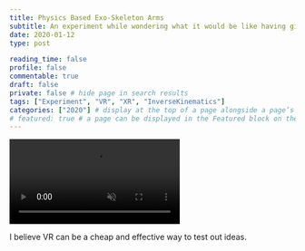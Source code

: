```yaml
---
title: Physics Based Exo-Skeleton Arms
subtitle: An experiment while wondering what it would be like having giant arms
date: 2020-01-12
type: post

reading_time: false
profile: false
commentable: true
draft: false
private: false # hide page in search results
tags: ["Experiment", "VR", "XR", "InverseKinematics"]
categories: ["2020"] # display at the top of a page alongside a page’s metadata
# featured: true # a page can be displayed in the Featured block on the homepage. This is useful for sticky, announcement blog posts or selected publications etc.
---
```

<div class="video_thing">
    <video muted autoplay="" name="media0" loop=""><source src="https://raw.githack.com/Denchyaknow/StaticStorage/Develop/Test/test0.webm" type="video/mp4"></video>
</div>


<p>I believe VR can be a cheap and effective way to test out ideas.</p>


<script>

const repoURL = "https://raw.githack.com/Denchyaknow/GitSite_Dencho/";
const branch = "Terminal/";
// Files used in this post
const filePath0 = "content/projects/experiments/physicsBasedExoArms/XRLog_2020_001.webm";
//Release URL Ex https://rawcdn.githack.com/Denchyaknow/GitSite_Dencho/e32ebd92e7eb02c2d3ceccdd4924d3c1fe629c50/content/projects/experiments/physicsBasedExoArms/XRLog_2020_001.webm
//Dev URL Ex https://raw.githack.com/Denchyaknow/GitSite_Dencho/Terminal/content/projects/experiments/physicsBasedExoArms/XRLog_2020_001.webm

const videoElement = document.querySelector('video[name="media0"]');
const fullURL = repoURL + branch + filePath0;

// Set the src attribute
videoElement.src = fullURL;
</script>

